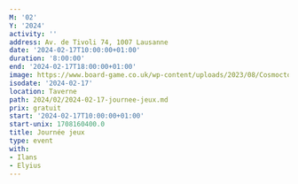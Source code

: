 ```yaml
---
M: '02'
Y: '2024'
activity: ''
address: Av. de Tivoli 74, 1007 Lausanne
date: '2024-02-17T10:00:00+01:00'
duration: '8:00:00'
end: '2024-02-17T18:00:00+01:00'
image: https://www.board-game.co.uk/wp-content/uploads/2023/08/Cosmoctopus-.png
isodate: '2024-02-17'
location: Taverne
path: 2024/02/2024-02-17-journee-jeux.md
prix: gratuit
start: '2024-02-17T10:00:00+01:00'
start-unix: 1708160400.0
title: Journée jeux
type: event
with:
- Ilans
- Elyius
---
```

